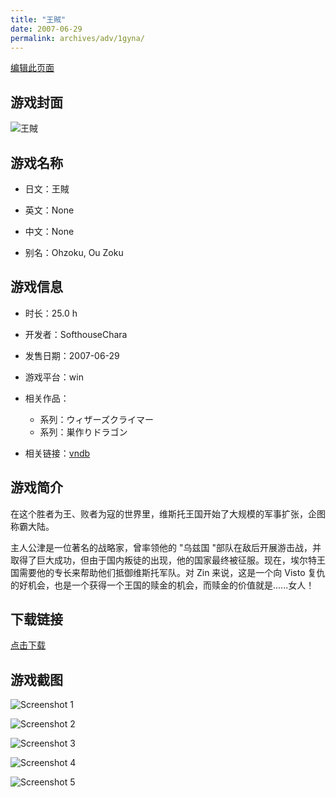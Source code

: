 ```yaml
---
title: "王賊"
date: 2007-06-29
permalink: archives/adv/1gyna/
---
```

[编辑此页面](https://github.com/ACG-3/ADV3-source/blob/main/source/_posts/%E7%8E%8B%E8%B3%8A.md)

## 游戏封面

![王賊](https://pan.timero.xyz/d/onedrive/img_lib_001/%E7%8E%8B%E8%B3%8A_cover.avif)


## 游戏名称

- 日文：王賊
- 英文：None
- 中文：None

- 别名：Ohzoku, Ou Zoku


## 游戏信息

- 时长：25.0 h
- 开发者：SofthouseChara
- 发售日期：2007-06-29
- 游戏平台：win
- 相关作品：
   - 系列：ウィザーズクライマー
   - 系列：巣作りドラゴン

- 相关链接：[vndb](https://vndb.org/v450)


## 游戏简介

在这个胜者为王、败者为寇的世界里，维斯托王国开始了大规模的军事扩张，企图称霸大陆。

主人公津是一位著名的战略家，曾率领他的 "乌兹国 "部队在敌后开展游击战，并取得了巨大成功，但由于国内叛徒的出现，他的国家最终被征服。现在，埃尔特王国需要他的专长来帮助他们抵御维斯托军队。对 Zin 来说，这是一个向 Visto 复仇的好机会，也是一个获得一个王国的赎金的机会，而赎金的价值就是......女人！




## 下载链接

[点击下载](https://pan.timero.xyz/onedrive/adv_lib_001/%E7%8E%8B%E8%B3%8A)


## 游戏截图


![Screenshot 1](https://pan.timero.xyz/d/onedrive/img_lib_001/%E7%8E%8B%E8%B3%8A_Screenshot_1.avif)

![Screenshot 2](https://pan.timero.xyz/d/onedrive/img_lib_001/%E7%8E%8B%E8%B3%8A_Screenshot_2.avif)

![Screenshot 3](https://pan.timero.xyz/d/onedrive/img_lib_001/%E7%8E%8B%E8%B3%8A_Screenshot_3.avif)

![Screenshot 4](https://pan.timero.xyz/d/onedrive/img_lib_001/%E7%8E%8B%E8%B3%8A_Screenshot_4.avif)

![Screenshot 5](https://pan.timero.xyz/d/onedrive/img_lib_001/%E7%8E%8B%E8%B3%8A_Screenshot_5.avif)

